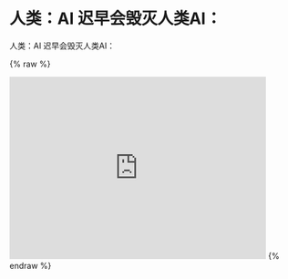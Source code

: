 # 人类：AI 迟早会毁灭人类AI： 
 人类：AI 迟早会毁灭人类AI： 
 
 {% raw %} 
 <iframe src="https://video.twimg.com/amplify_video/1644371331637493763/vid/320x320/Msj0MT5zE23OBm7B.mp4?tag=14" scrolling="no" border="0" frameborder="no" framespacing="0" allowfullscreen="true" height=320 width=450></iframe> 
 {% endraw %}